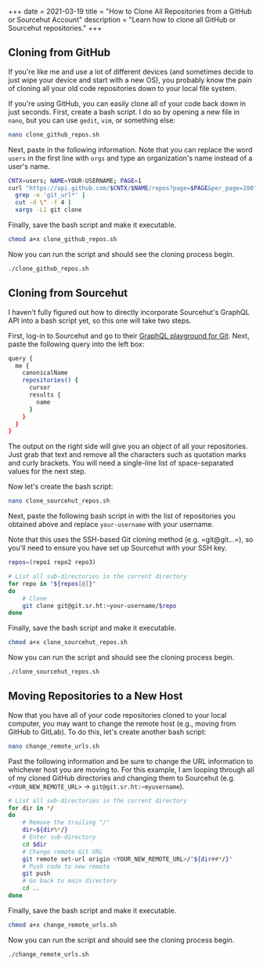 +++
date = 2021-03-19
title = "How to Clone All Repositories from a GitHub or Sourcehut Account"
description = "Learn how to clone all GitHub or Sourcehut repositories."
+++

## Cloning from GitHub

If you're like me and use a lot of different devices (and sometimes
decide to just wipe your device and start with a new OS), you probably
know the pain of cloning all your old code repositories down to your
local file system.

If you're using GitHub, you can easily clone all of your code back down
in just seconds. First, create a bash script. I do so by opening a new
file in `nano`, but you can use `gedit`,
`vim`, or something else:

```sh
nano clone_github_repos.sh
```

Next, paste in the following information. Note that you can replace the
word `users` in the first line with `orgs` and
type an organization's name instead of a user's name.

```sh
CNTX=users; NAME=YOUR-USERNAME; PAGE=1
curl "https://api.github.com/$CNTX/$NAME/repos?page=$PAGE&per_page=100" |
  grep -e 'git_url*' |
  cut -d \" -f 4 |
  xargs -L1 git clone
```

Finally, save the bash script and make it executable.

```sh
chmod a+x clone_github_repos.sh
```

Now you can run the script and should see the cloning process begin.

```sh
./clone_github_repos.sh
```

## Cloning from Sourcehut

I haven't fully figured out how to directly incorporate Sourcehut's
GraphQL API into a bash script yet, so this one will take two steps.

First, log-in to Sourcehut and go to their [GraphQL playground for
Git](https://git.sr.ht/graphql). Next, paste the following query into
the left box:

```sh
query {
  me {
    canonicalName
    repositories() {
      cursor
      results {
        name
      }
    }
  }
}
```

The output on the right side will give you an object of all your
repositories. Just grab that text and remove all the characters such as
quotation marks and curly brackets. You will need a single-line list of
space-separated values for the next step.

Now let's create the bash script:

```sh
nano clone_sourcehut_repos.sh
```

Next, paste the following bash script in with the list of repositories
you obtained above and replace `your-username` with your
username.

Note that this uses the SSH-based Git cloning method
(e.g. =git@git...=), so you'll need to ensure you have set up Sourcehut
with your SSH key.

```sh
repos=(repo1 repo2 repo3)

# List all sub-directories in the current directory
for repo in "${repos[@]}"
do
    # Clone
    git clone git@git.sr.ht:~your-username/$repo
done
```

Finally, save the bash script and make it executable.

```sh
chmod a+x clone_sourcehut_repos.sh
```

Now you can run the script and should see the cloning process begin.

```sh
./clone_sourcehut_repos.sh
```

## Moving Repositories to a New Host

Now that you have all of your code repositories cloned to your local
computer, you may want to change the remote host (e.g., moving from
GitHub to GitLab). To do this, let's create another bash script:

```sh
nano change_remote_urls.sh
```

Past the following information and be sure to change the URL information
to whichever host you are moving to. For this example, I am looping
through all of my cloned GitHub directories and changing them to
Sourcehut (e.g. `<YOUR_NEW_REMOTE_URL>` -\>
`git@git.sr.ht:~myusername`).

```sh
# List all sub-directories in the current directory
for dir in */
do
    # Remove the trailing "/"
    dir=${dir%*/}
    # Enter sub-directory
    cd $dir
    # Change remote Git URL
    git remote set-url origin <YOUR_NEW_REMOTE_URL>/"${dir##*/}"
    # Push code to new remote
    git push
    # Go back to main directory
    cd ..
done
```

Finally, save the bash script and make it executable.

```sh
chmod a+x change_remote_urls.sh
```

Now you can run the script and should see the cloning process begin.

```sh
./change_remote_urls.sh
```
